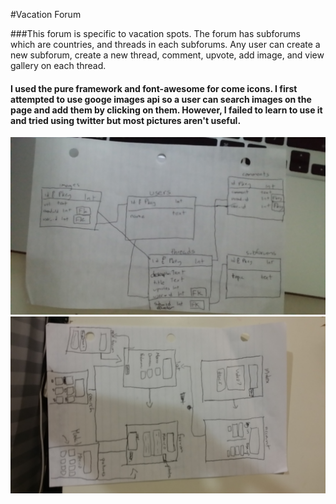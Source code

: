 #Vacation Forum

###This forum is specific to vacation spots. The forum has subforums which are countries, and threads in each subforums.  Any user can create a new subforum, create a new thread, comment, upvote, add image, and view gallery on each thread.  


#### I used the pure framework and font-awesome for come icons.  I first attempted to use googe images api so a user can search images on the page and add them by clicking on them.  However, I failed to learn to use it and tried using twitter but most pictures aren't useful.



![ERD](readme_pic/erd.jpg)
![ERD](readme_pic/wireframe.jpg)





